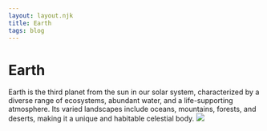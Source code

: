 ```yaml
---
layout: layout.njk
title: Earth
tags: blog
---
```

# Earth
Earth is the third planet from the sun in our solar system, characterized by a diverse range of ecosystems, abundant water, and a life-supporting atmosphere. Its varied landscapes include oceans, mountains, forests, and deserts, making it a unique and habitable celestial body.
<img src="/earth.png">


